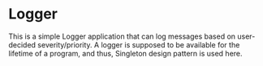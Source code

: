 # Logger

This is a simple Logger application that can log messages based on user-decided severity/priority.
A logger is supposed to be available for the lifetime of a program, and thus, Singleton design pattern is used here.
